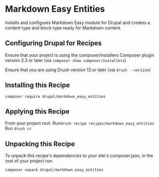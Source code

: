 # Markdown Easy Entities
Installs and configures Markdown Easy module for Drupal and creates a content
type and block type ready for Markdown content.

## Configuring Drupal for Recipes

Ensure that your project is using the composer/installers Composer plugin
version 2.3 or later (via `composer show composer/installers`)

Ensure that you are using Drush version 13 or later (via `drush --version`)

## Installing this Recipe

`composer require drupal/markdown_easy_entities`

## Applying this Recipe

From your project root.
Run`drush recipe recipes/markdown_easy_entities`
Run `drush cr`

## Unpacking this Recipe

To unpack this recipe's dependencies to your site's composer.json, in the root
of your project run:

`composer unpack drupal/markdown_easy_entities`
